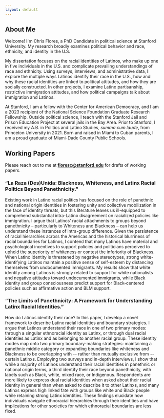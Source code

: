 ```yaml
---
layout: default
---
```


## About Me

Welcome! I'm Chris Flores, a PhD Candidate in political science at Stanford University. My research broadly examines political behavior and race, ethnicity, and identity in the U.S.

My dissertation focuses on the racial identities of Latinos, who make up one in five individuals in the U.S. and complicate prevailing understandings of race and ethnicity. Using surveys, interviews, and administrative data, I explore the multiple ways Latinos identify their race in the U.S., how and why these racial identities are linked to political attitudes, and how they are socially constructed. In other projects, I examine Latino partisanship, restrictive immigration attitudes, and how political campaigns talk about immigration and Latinos. 

At Stanford, I am a fellow with the Center for American Democracy, and I am a 2023 recipient of the National Science Foundation Graduate Research Fellowship. Outside political science, I teach with the Stanford Jail and Prison Education Project at several jails in the Bay Area. Prior to Stanford, I received my A.B. in Politics and Latino Studies, *summa cum laude*, from Princeton University in 2021. Born and raised in Miami to Cuban parents, I am a proud graduate of Miami-Dade County Public Schools. 

## Working Papers

Please reach out to me at <strong>floresc@stanford.edu</strong> for drafts of working papers. 

### “La Raza (Des)Unida: Blackness, Whiteness, and Latinx Racial Politics Beyond Panethnicity.”

Existing work in Latino racial politics has focused on the role of panethnic and national origin identities in fostering unity and collective mobilization in the face of identity threats, but this literature leaves us ill-equipped to comprehend substantial intra-Latino disagreement on racialized policies like immigration. I argue that Latinos’ racial attachments to groups beyond panethnicity – particularly to Whiteness and Blackness – can help us understand these instances of intra-group difference. Given the persistence of racial hierarchies across the Americas and the historical blurriness of racial boundaries for Latinos, I contend that many Latinos have material and psychological incentives to support policies and politicians perceived to uphold the superiority of whiteness or contest the inferiority of Blackness. When Latino identity is threatened by negative stereotypes, strong white-identifying Latinos maintain a positive sense of self-esteem by distancing themselves from undocumented immigrants. My results show that white identity among Latinos is strongly related to support for white nationalists and negative attitudes toward undocumented immigrants, while Black identity and group consciousness predict support for Black-centered policies such as affirmative action and BLM support.

### “The Limits of Panethnicity: A Framework for Understanding Latinx Racial Identities.”

How do Latinos identify their race? In this paper, I develop a novel framework to describe Latinx racial identities and boundary strategies. I argue that Latinos understand their race in one of two primary modes: through a singular ethnoracial identity as Latinx, or through dual racial identities as Latinx and as belonging to another racial group. These identity modes map onto two primary boundary-making strategies: maintaining a panethnic middle category or expanding boundaries like whiteness and Blackness to be overlapping with -- rather than mutually exclusive from -- certain Latinxs. Employing two surveys and in-depth interviews, I show that while a majority of Latinos understand their racial identities in panethnic or national origin terms, a third identify their race beyond panethnicity, with labels such as Black, white, mixed race, or Indigenous. Respondents are more likely to express dual racial identities when asked about their racial identity in general than when asked to describe it to other Latinxs, and many Latinxs express high linked fate with groups like white and Black people while retaining strong Latinx identities. These findings elucidate how individuals navigate ethnoracial hierarchies through their identities and have implications for other societies for which ethnoracial boundaries are less fixed.
